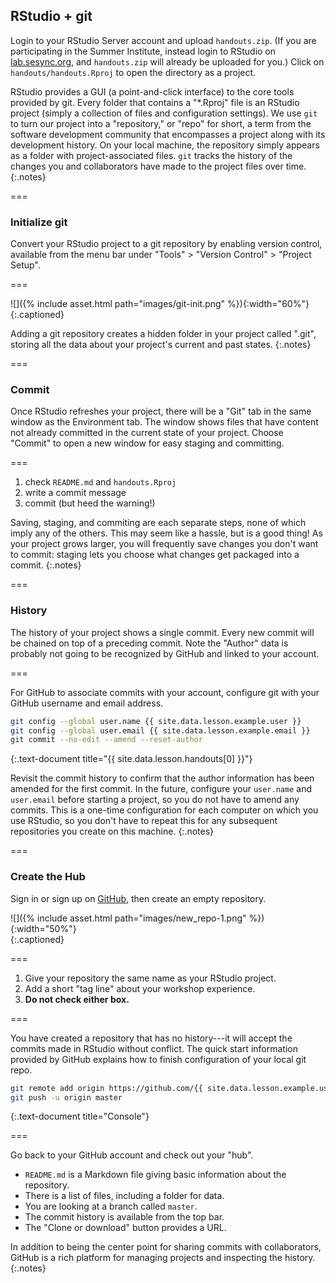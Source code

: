 ---
---

## RStudio + git

Login to your RStudio Server account and upload `handouts.zip`. (If you are participating in the Summer Institute, instead login to RStudio on [lab.sesync.org](https://lab.sesync.org), and `handouts.zip` will already be uploaded for you.) Click on `handouts/handouts.Rproj` to open the directory as a project.

RStudio provides a GUI (a point-and-click interface) to the core tools provided by git. 
Every folder that contains a "*.Rproj" file is an RStudio project (simply a collection of files
and configuration settings). We use `git` to turn our project into a
"repository," or "repo" for short, a term from the software development community that encompasses a
project along with its development history. On your local machine, the repository 
simply appears as a folder with project-associated files. `git` tracks the history
of the changes you and collaborators have made to the project files over time.
{:.notes}

===

### Initialize git

Convert your RStudio project to a git repository by enabling version control,
available from the menu bar under "Tools" > "Version Control" > "Project Setup".

===

![]({% include asset.html path="images/git-init.png" %}){:width="60%"}  
{:.captioned}

Adding a git repository creates a hidden folder in your project called ".git",
storing all the data about your project's current and past states.
{:.notes}

===

### Commit

Once RStudio refreshes your project, there will be a "Git" tab in the same
window as the Environment tab. The window shows files that have content not
already committed in the current state of your project. Choose "Commit" to open a
new window for easy staging and committing.

===

1. check `README.md` and `handouts.Rproj`
1. write a commit message
1. commit (but heed the warning!)

Saving, staging, and commiting are each separate steps, none of which imply any
of the others. This may seem like a hassle, but is a good thing! As your project
grows larger, you will frequently save changes you don't want to commit: staging
lets you choose what changes get packaged into a commit.
{:.notes}

===

### History

The history of your project shows a single commit. Every new commit will be
chained on top of a preceding commit. Note the "Author" data is probably not
going to be recognized by GitHub and linked to your account.

===

For GitHub to associate commits with your account, configure git with your
GitHub username and email address.

~~~bash
git config --global user.name {{ site.data.lesson.example.user }}
git config --global user.email {{ site.data.lesson.example.email }}
git commit --no-edit --amend --reset-author
~~~
{:.text-document title="{{ site.data.lesson.handouts[0] }}"}

Revisit the commit history to confirm that the author information has been
amended for the first commit. In the future, configure your `user.name` and
`user.email` before starting a project, so you do not have to amend any
commits. This is a one-time configuration for each computer on which you use
RStudio, so you don't have to repeat this for any subsequent repositories you
create on this machine.
{:.notes}

===

### Create the Hub

Sign in or sign up on [GitHub](https://github.com), then create an empty
repository.

![]({% include asset.html path="images/new_repo-1.png" %}){:width="50%"}  
{:.captioned}

===

1. Give your repository the same name as your RStudio project.
1. Add a short "tag line" about your workshop experience.
1. **Do not check either box.**

===

You have created a repository that has no history---it will accept the commits
made in RStudio without conflict. The quick start information provided by GitHub
explains how to finish configuration of your local git repo.

~~~bash
git remote add origin https://github.com/{{ site.data.lesson.example.user }}/handouts.git
git push -u origin master
~~~
{:.text-document title="Console"}

===

Go back to your GitHub account and check out your "hub".

- `README.md` is a Markdown file giving basic information about the repository.
- There is a list of files, including a folder for data.
- You are looking at a branch called `master`.
- The commit history is available from the top bar.
- The "Clone or download" button provides a URL.

In addition to being the center point for sharing commits with collaborators,
GitHub is a rich platform for managing projects and inspecting the history.
{:.notes}
